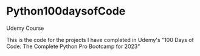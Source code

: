 # Python100daysofCode
Udemy Course

This is the code for the projects I have completed in Udemy's "100 Days of Code: The Complete Python Pro Bootcamp for 2023"
